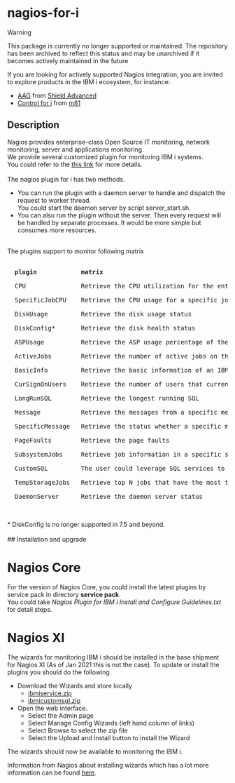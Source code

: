 # nagios-for-i

> [!WARNING]  
> This package is currently no longer supported or maintained. The repository has been archived to reflect this status and may be unarchived if it becomes actively maintained in the future
>
> If you are looking for actively supported Nagios integration, you are invited to explore products in the IBM i ecosystem, for instance:
> - [AAG](https://www.shieldadvanced.com/AAG.php) from [Shield Advanced](https://www.shieldadvanced.com/)
> - [Control for i](https://www.m81.eu/control-for-i/) from [m81](https://www.m81.eu/)

## Description
Nagios provides enterprise-class Open Source IT monitoring, network monitoring, server and applications monitoring.<br>
We provide several customized plugin for monitoring IBM i systems.<br>
You could refer to the [this link](https://www.ibm.com/support/pages/node/1274296/ ) for more details.
<br><br>
The nagios plugin for i has two methods. 
* You can run the plugin with a daemon server to handle and dispatch the request to worker thread.<br>
You could start the daemon server by script server_start.sh.
* You can also run the plugin without the server. Then every request will be handled by separate processes. It would be more simple but consumes more resources.
<br>
The plugins support to monitor following matrix<br>
<br>
<pre>
  <b>plugin            matrix</b><br>
  CPU               Retrieve the CPU utilization for the entire system<br>
  SpecificJobCPU    Retrieve the CPU usage for a specific job<br>
  DiskUsage         Retrieve the disk usage status<br>
  DiskConfig*       Retrieve the disk health status<br>
  ASPUsage          Retrieve the ASP usage percentage of the entire system<br>
  ActiveJobs        Retrieve the number of active jobs on the system<br>
  BasicInfo         Retrieve the basic information of an IBM i system<br>
  CurSignOnUsers    Retrieve the number of users that currently log on to the system<br>
  LongRunSQL        Retrieve the longest running SQL<br>
  Message           Retrieve the messages from a specific message queue<br>
  SpecificMessage   Retrieve the status whether a specific message ID is found in a specific message queue<br>
  PageFaults        Retrieve the page faults<br>
  SubsystemJobs     Retrieve job information in a specific subsystem<br>
  CustomSQL         The user could leverage SQL services to create self-defined matrix<br>
  TempStorageJobs   Retrieve top N jobs that have the most temp storage usage<br>
  DaemonServer      Retrieve the daemon server status<br>
</pre>
<br>
* DiskConfig is no longer supported in 7.5 and beyond.<br>
<br>
## Installation and upgrade<br>

# Nagios Core

For the version of Nagios Core, you could install the latest plugins by service pack in directory **service pack**.<br>
You could take *Nagios Plugin for IBM i Install and Configure Guidelines.txt* for detail steps.<br>

# Nagios XI

The wizards for monitoring IBM i should be installed in the base shipment for Nagios XI (As of Jan 2021 this is not the case). To update or
install the plugins you should do the following.<br>

- Download the Wizards and store locally<br>
	- [ibmiservice.zip](https://github.com/IBM/nagios-for-i/blob/master/Wizard%20for%20NagiosXI/ibmiservice.zip)<br>
	- [ibmicustomsql.zip](https://github.com/IBM/nagios-for-i/blob/master/Wizard%20for%20NagiosXI/ibmicustomsql.zip)<br>
- Open the web interface.<br>
	- Select the Admin page<br>
	- Select Manage Config Wizards (left hand column of links)<br> 
	- Select Browse to select the zip file
	- Select the Upload and Install button to install the Wizard
	
The wizards should now be available to monitoring the IBM i.

Information from Nagios about installing wizards which has a lot more information can be found [here](https://assets.nagios.com/downloads/nagiosxi/docs/Installing-Nagios-XI-Configuration-Wizards.pdf).

